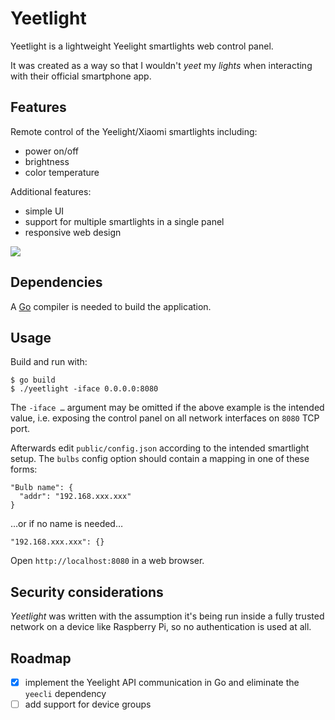 # Yeetlight

Yeetlight is a lightweight Yeelight smartlights web control panel.

It was created as a way so that I wouldn't *yeet* my *lights* when
interacting with their official smartphone app.

## Features

Remote control of the Yeelight/Xiaomi smartlights including:
- power on/off
- brightness
- color temperature

Additional features:
- simple UI
- support for multiple smartlights in a single panel
- responsive web design

![](https://raw.githubusercontent.com/vifon/yeetlight/master/example/screenshot1.png)

## Dependencies

A [Go](https://golang.org/) compiler is needed to build
the application.

## Usage

Build and run with:

    $ go build
    $ ./yeetlight -iface 0.0.0.0:8080

The `-iface …` argument may be omitted if the above example is the
intended value, i.e. exposing the control panel on all network
interfaces on `8080` TCP port.

Afterwards edit `public/config.json` according to the intended
smartlight setup.  The `bulbs` config option should contain a mapping
in one of these forms:

    "Bulb name": {
      "addr": "192.168.xxx.xxx"
    }

…or if no name is needed…

    "192.168.xxx.xxx": {}

Open `http://localhost:8080` in a web browser.

## Security considerations

*Yeetlight* was written with the assumption it's being run inside
a fully trusted network on a device like Raspberry Pi, so no
authentication is used at all.

## Roadmap

- [X] implement the Yeelight API communication in Go and eliminate the
      `yeecli` dependency
- [ ] add support for device groups
